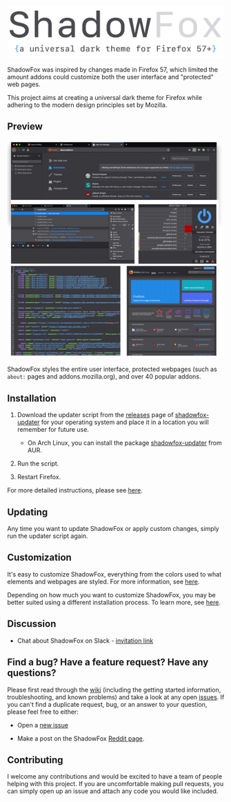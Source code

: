 ![header](.github/Screenshots/header.png)

ShadowFox was inspired by changes made in Firefox 57, which limited the amount addons could customize both the user interface and "protected" web pages.

This project aims at creating a universal dark theme for Firefox while adhering to the modern design principles set by Mozilla.

## Preview

![preferences](.github/Screenshots/preview.png)

ShadowFox styles the entire user interface, protected webpages (such as `about:` pages and addons.mozilla.org), and over 40 popular addons.

## Installation

1. Download the updater script from the [releases](https://github.com/SrKomodo/shadowfox-updater/releases) page of [shadowfox-updater](https://github.com/SrKomodo/shadowfox-updater) for your operating system and place it in a location you will remember for future use.

   * On Arch Linux, you can install the package [shadowfox-updater](https://aur.archlinux.org/packages/shadowfox-updater/) from AUR.

2. Run the script.

3. Restart Firefox.

For more detailed instructions, please see [here](https://github.com/overdodactyl/ShadowFox/wiki/Installation).

## Updating

Any time you want to update ShadowFox or apply custom changes, simply run the updater script again.  

## Customization

It's easy to customize ShadowFox, everything from the colors used to what elements and webpages are styled.  For more information, see [here](https://github.com/overdodactyl/ShadowFox/wiki/Customization).  

Depending on how much you want to customize ShadowFox, you may be better suited using a different installation process.  To learn more, see [here](https://github.com/overdodactyl/ShadowFox/wiki/Development).

## Discussion

* Chat about ShadowFox on Slack - [invitation link](https://join.slack.com/t/shadowfox-workspace/shared_invite/enQtMzI5Nzk5OTk1MjcxLThkMDgwOGE5ZDY1MDUyNjIwNWQ2MTlmMjEwZTJiZmZjYTUxODM4ZTRkNzhiNGRhZTFhMjdjMTFjMTQ3YjZjYzU)

## Find a bug? Have a feature request? Have any questions?

Please first read through the [wiki](https://github.com/overdodactyl/ShadowFox/wiki/) (including the getting started information, troubleshooting, and known problems) and take a look at any open [issues](https://github.com/overdodactyl/ShadowFox/issues).  If you can't find a duplicate request, bug, or an answer to your question, please feel free to either:

* Open a [new issue](https://github.com/overdodactyl/ShadowFox/issues/new)

* Make a post on the ShadowFox [Reddit page](https://www.reddit.com/r/ShadowFoxCSS/).


## Contributing

I welcome any contributions and would be excited to have a team of people helping with this project.  If you are uncomfortable making pull requests, you can simply open up an issue and attach any code you would like included.
